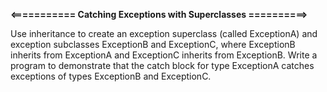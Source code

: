 **<=========== Catching Exceptions with Superclasses ==========>** 

Use inheritance to create an exception superclass
(called ExceptionA) and exception subclasses ExceptionB and ExceptionC, where ExceptionB inherits from ExceptionA and ExceptionC inherits from ExceptionB. Write a program to demonstrate
that the catch block for type ExceptionA catches exceptions of types ExceptionB and ExceptionC.

